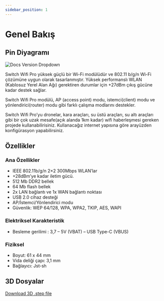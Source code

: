 ```yaml
---
sidebar_position: 1
---
```


# Genel Bakış

## Pin Diyagramı

![Docs Version Dropdown](https://viyalab.com/wp-content/uploads/2023/07/wifiswitchpro.webp)

Switch Wifi Pro yüksek güçlü bir Wi-Fi modülüdür ve 802.11 b/g/n Wi-Fi çözümüne uygun olarak tasarlanmıştır. Yüksek performanslı WLAN (Kablosuz Yerel Alan Ağı) gerektiren durumlar için +27dBm çıkış gücüne kadar destek sağlar.

Switch Wifi Pro modülü, AP (access point) modu, istemci(client) modu ve yönlendirici(router) modu gibi farklı çalışma modlarını destekler.

Switch Wifi Pro’yu  dronelar, kara araçları, su üstü araçları, su altı araçları gibi bir çok uzak mesafe(açık alanda 1km kadar) wifi haberleşmesi gereken projede kullanabilirisiniz. Kullanacağız internet yapısına göre arayüzden konfigürasyon yapabilirsiniz.

## Özellikler

### Ana Özellikler

- IEEE 802.11b/g/n 2×2 300Mbps WLAN’lar
- +28dBm’ye kadar iletim gücü.
- 512 Mb DDR2 bellek
- 64 Mb flash bellek
- 2x LAN bağlantı ve 1x WAN bağlantı noktası
- USB 2.0 cihaz desteği
- AP/İstemci/Yönlendirici modu
- Güvenlik: WEP 64/128, WPA, WPA2, TKIP, AES, WAPI

### Elektriksel Karakteristik

- Besleme gerilimi : 3,7 – 5V (VBAT) – USB Type-C (VBUS)

### Fiziksel

- Boyut: 61 x 44 mm
- Vida deliği çapı: 3,1 mm
- Bağlayıcı: Jst-sh

## 3D Dosyalar

[Download 3D .step file](https://drive.google.com/uc?export=download&id=1h3NOg2X-B2WMUULrY4rj8gvQp__T_eVb)